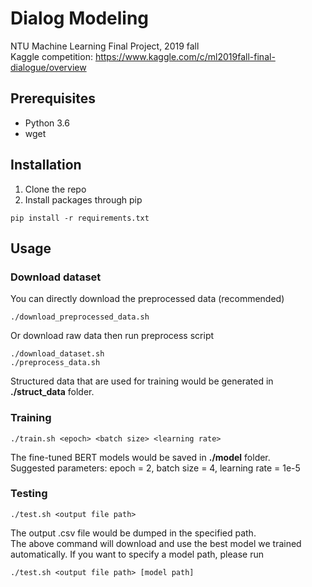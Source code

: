 # Dialog Modeling
NTU Machine Learning Final Project, 2019 fall  
Kaggle competition: https://www.kaggle.com/c/ml2019fall-final-dialogue/overview

## Prerequisites
* Python 3.6
* wget

## Installation
1. Clone the repo
2. Install packages through pip
```
pip install -r requirements.txt
```

## Usage
### Download dataset
You can directly download the preprocessed data (recommended)
```
./download_preprocessed_data.sh
```
Or download raw data then run preprocess script
```
./download_dataset.sh
./preprocess_data.sh
```
Structured data that are used for training would be generated in **./struct_data** folder.
### Training
```
./train.sh <epoch> <batch size> <learning rate>
```
The fine-tuned BERT models would be saved in **./model** folder.  
Suggested parameters: epoch = 2, batch size = 4, learning rate = 1e-5
### Testing
```
./test.sh <output file path>
```
The output .csv file would be dumped in the specified path.  
The above command will download and use the best model we trained automatically. If you want to specify a model path, please run
```
./test.sh <output file path> [model path]
```
